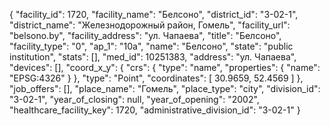 {
    "facility_id": 1720,
    "facility_name": "Белсоно",
    "district_id": "3-02-1",
    "district_name": "Железнодорожный район, Гомель",
    "facility_url": "belsono.by",
    "facility_address": "ул. Чапаева",
    "title": "Белсоно",
    "facility_type": "0",
    "ap_1": "10а",
    "name": "Белсоно",
    "state": "public institution",
    "stats": [],
    "med_id": 10251383,
    "address": "ул. Чапаева",
    "devices": [],
    "coord_x_y": {
        "crs": {
            "type": "name",
            "properties": {
                "name": "EPSG:4326"
            }
        },
        "type": "Point",
        "coordinates": [
            30.9659,
            52.4569
        ]
    },
    "job_offers": [],
    "place_name": "Гомель",
    "place_type": "city",
    "division_id": "3-02-1",
    "year_of_closing": null,
    "year_of_opening": "2002",
    "healthcare_facility_key": 1720,
    "administrative_division_id": "3-02-1"
}